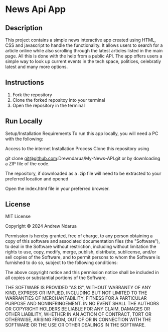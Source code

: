 # News Api App

## Description
This project contains a simple news interactive app created using HTML, CSS and javascript to handle the functionality. It allows users to search for a article online while also scrolling through the latest articles listed in the main page. All this is done with the help from a public API. The app offers users a simple way to look up current events in the tech space, politices, celebratiy latest and many more options. 

## Instructions 
1. Fork the repository 
2. Clone the forked repositoy into your terminal 
3. Open the repository in the terminal 

## Run Locally
Setup/Installation Requirements
To run this app locally, you will need a PC with the following:

Access to the internet
Installation Process
Clone this repository using

  git clone git@github.com:Drewndarua/My-News-API.git
or by downloading a ZIP file of the code.

The repository, if downloaded as a .zip file will need to be extracted to your preferred location and opened

Open the index.html file in your preferred browser.


## License
MIT License

Copyright © 2024 Andrew Ndarua

Permission is hereby granted, free of charge, to any person obtaining a copy of this software and associated documentation files (the "Software"), to deal in the Software without restriction, including without limitation the rights to use, copy, modify, merge, publish, distribute, sublicense, and/or sell copies of the Software, and to permit persons to whom the Software is furnished to do so, subject to the following conditions:

The above copyright notice and this permission notice shall be included in all copies or substantial portions of the Software.

THE SOFTWARE IS PROVIDED "AS IS", WITHOUT WARRANTY OF ANY KIND, EXPRESS OR IMPLIED, INCLUDING BUT NOT LIMITED TO THE WARRANTIES OF MERCHANTABILITY, FITNESS FOR A PARTICULAR PURPOSE AND NONINFRINGEMENT. IN NO EVENT SHALL THE AUTHORS OR COPYRIGHT HOLDERS BE LIABLE FOR ANY CLAIM, DAMAGES OR OTHER LIABILITY, WHETHER IN AN ACTION OF CONTRACT, TORT OR OTHERWISE, ARISING FROM, OUT OF OR IN CONNECTION WITH THE SOFTWARE OR THE USE OR OTHER DEALINGS IN THE SOFTWARE.